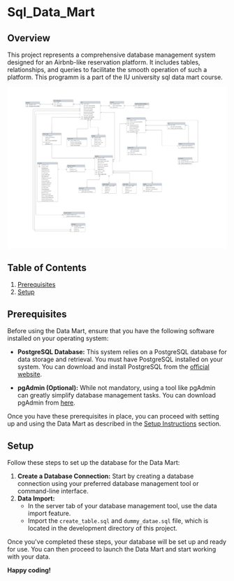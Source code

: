 # Sql_Data_Mart

## Overview
This project represents a comprehensive database management system designed for an Airbnb-like reservation platform. It includes tables, relationships, and queries to facilitate the smooth operation of such a platform.
This programm is a part of the IU university sql data mart course.

![ERM](Conception_Phase/Database%20ER%20diagram%20(crow's%20foot).png)

## Table of Contents 
1. [Prerequisites](#prerequisites)
2. [Setup](#setup)

## Prerequisites

Before using the Data Mart, ensure that you have the following software installed on your operating system:

- **PostgreSQL Database:** This system relies on a PostgreSQL database for data storage and retrieval. You must have PostgreSQL installed on your system. You can download and install PostgreSQL from the [official website](https://www.postgresql.org/download/).

- **pgAdmin (Optional):** While not mandatory, using a tool like pgAdmin can greatly simplify database management tasks. You can download pgAdmin from [here](https://www.enterprisedb.com/downloads/postgres-postgresql-downloads).

Once you have these prerequisites in place, you can proceed with setting up and using the Data Mart as described in the [Setup Instructions](#setup) section.

## Setup

Follow these steps to set up the database for the Data Mart:

1. **Create a Database Connection:** Start by creating a database connection using your preferred database management tool or command-line interface.
2. **Data Import:**
   - In the server tab of your database management tool, use the data import feature.
   - Import the `create_table.sql` and `dummy_datae.sql`  file, which is located in the development directory of this project.

Once you've completed these steps, your database will be set up and ready for use. You can then proceed to launch the Data Mart and start working with your data.

**Happy coding!**
